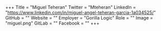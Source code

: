 +++
Title = "Miguel Teheran"
Twitter = "Mteheran"
LinkedIn = "https://www.linkedin.com/in/miguel-angel-teheran-garcia-1a034525/"
GitHub = ""
Website = ""
Employer = "Gorilla Logic"
Role = ""
Image = "miguel.png"
GitLab = ""
Facebook = ""
+++
